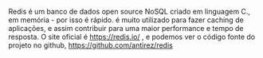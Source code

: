 Redis é um banco de dados open source NoSQL criado em linguagem C., em memória - por isso é rápido. é muito utilizado para fazer caching de aplicações, e assim contribuir para uma maior performance e tempo de resposta.
O site oficial é https://redis.io/ , e podemos ver o código fonte do projeto no github, https://github.com/antirez/redis 
